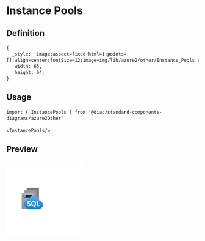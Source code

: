 # Instance Pools

## Definition

```
{
  _style: 'image;aspect=fixed;html=1;points=[];align=center;fontSize=12;image=img/lib/azure2/other/Instance_Pools.svg;strokeColor=none;',
  _width: 65,
  _height: 64,
}
```

## Usage

```
import { InstancePools } from '@diac/standard-components-diagrams/azure2Other'

<InstancePools/>
```

## Preview

<img src="./instance-pools.png" width="200"/>

